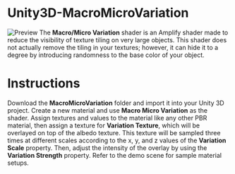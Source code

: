 # Unity3D-MacroMicroVariation
![Preview](https://user-images.githubusercontent.com/46628480/102723781-3f720580-42d0-11eb-89d1-e2b58e0838db.png)
The **Macro/Micro Variation** shader is an Amplify shader made to reduce the visibility of texture tiling on very large objects. This shader does not actually remove the tiling in your textures; however, it can hide it to a degree by introducing randomness to the base color of your object.

# Instructions
Download the **MacroMicroVariation** folder and import it into your Unity 3D project. Create a new material and use **Macro Micro Variation** as the shader. Assign textures and values to the material like any other PBR material, then assign a texture for **Variation Texture**, which will be overlayed on top of the albedo texture. This texture will be sampled three times at different scales according to the x, y, and z values of the **Variation Scale** property. Then, adjust the intensity of the overlay by using the **Variation Strength** property. Refer to the demo scene for sample material setups.
